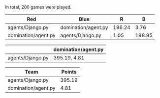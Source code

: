 In total, 200 games were played.

|                 Red |                Blue |      R |      B |
|---------------------|---------------------|--------|--------|
|    agents/Django.py | domination/agent.py | 196.24 |   3.76 |
| domination/agent.py |    agents/Django.py |   1.05 | 198.95 |

|                  | domination/agent.py |
|------------------|---------------------|
| agents/Django.py |        395.19, 4.81 |

|                Team | Points |
|---------------------|--------|
|    agents/Django.py | 395.19 |
| domination/agent.py |   4.81 |
